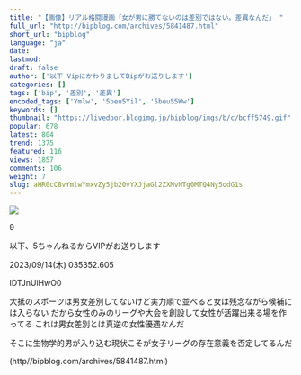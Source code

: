 ```yaml
---
title: "【画像】リアル格闘漫画「女が男に勝てないのは差別ではない。差異なんだ」 "
full_url: "http://bipblog.com/archives/5841487.html"
short_url: "bipblog"
language: "ja"
date: 
lastmod: 
draft: false
author: ['以下 VipにかわりましてBipがお送りします']
categories: []
tags: ['bip', '差別', '差異']
encoded_tags: ['Ymlw', '5beu5Yil', '5beu55Ww']
keywords: []
thumbnail: "https://livedoor.blogimg.jp/bipblog/imgs/b/c/bcff5749.gif"
popular: 678
latest: 804
trend: 1375
featured: 116
views: 1857
comments: 106
weight: 7
slug: aHR0cC8vYmlwYmxvZy5jb20vYXJjaGl2ZXMvNTg0MTQ4Ny5odG1s
---
```


![](https://livedoor.blogimg.jp/bipblog/imgs/b/c/bcff5749.gif)

<div><p class='ent_header' id='res_9'><p class='ent_num'>9</p> <p class='ent_name'>以下、5ちゃんねるからVIPがお送りします</p> <p class='ent_data'>2023/09/14(木) 035352.605</p> <p class='ent_id'>IDTJnUiHwO0</p></p><p class='ent_body_p ent_kyocho '> 大抵のスポーツは男女差別してないけど実力順で並べると女は残念ながら候補には入らない だから女性のみのリーグや大会を創設して女性が活躍出来る場を作ってる これは男女差別とは真逆の女性優遇なんだ</p> <p class='ent_body_p ent_kyocho'>そこに生物学的男が入り込む現状こそが女子リーグの存在意義を否定してるんだ </p></div>

(http//bipblog.com/archives/5841487.html)
